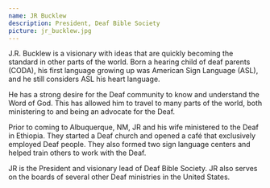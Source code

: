 ```yaml
---
name: JR Bucklew 
description: President, Deaf Bible Society
picture: jr_bucklew.jpg 
---
```

J.R. Bucklew is a visionary with ideas that are quickly becoming the standard in other parts of the world. Born a hearing child of deaf parents (CODA), his first language growing up was American Sign Language (ASL), and he still considers ASL his heart language.

He has a strong desire for the Deaf community to know and understand the Word of God. This has allowed him to travel to many parts of the world, both ministering to and being an advocate for the Deaf. 

Prior to coming to Albuquerque, NM, JR and his wife ministered to the Deaf in Ethiopia. They started a Deaf church and opened a café that exclusively employed Deaf people. They also formed two sign language centers and helped train others to work with the Deaf.

JR is the President and visionary lead of Deaf Bible Society. JR also serves on the boards of several other Deaf ministries in the United States. 

